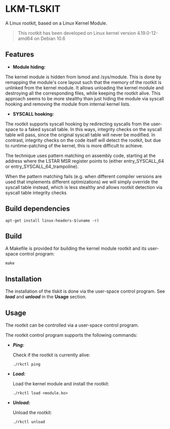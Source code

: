 # LKM-TLSKIT

A Linux rootkit, based on a Linux Kernel Module.

> This rootkit has been developed on Linux kernel version 4.19.0-12-amd64
on Debian 10.6

## Features

* **Module hiding:** 

The kernel module is hidden from lsmod and /sys/module. This is done by remapping
the module's core layout such that the memory of the rootkit is unlinked from the kernel
module. It allows unloading the kernel module and destroying all the corresponding files,
while keeping the rootkit alive. This approach seems to be more stealthy than just hiding
the module via syscall hooking and removing the module from internal kernel lists.
     
* **SYSCALL hooking:**

The rootkit supports syscall hooking by redirecting syscalls from the user-space to 
a faked syscall table. In this ways, integrity checks on the syscall table will pass, since
the original syscall table will never be modified. In contrast, integrity checks on the
code itself will detect the rootkit, but due to runtime-patching of the kernel, 
this is more difficult to achieve.

The technique uses pattern matching on assembly code, starting at the address where the 
LSTAR MSR register points to (either entry_SYSCALL_64 or entry_SYSCALL_64_trampoline).

When the pattern matching fails (e.g. when different compiler versions are used that 
implements different optimizations) we will simply override the syscall table instead,
which is less stealthy and allows rootkit detection via syscall table integrity checks 

## Build dependencies

`apt-get install linux-headers-$(uname -r)`

## Build

A Makefile is provided for building the kernel module rootkit and its user-space
control program:

``make``

## Installation

The installation of the tlskit is done via the user-space control program.
See ***load*** and ***unload*** in the **Usage** section.

## Usage
The rootkit can be controlled via a user-space control program. 

The rootkit control program supports the following commands:

* ***Ping:*** 

    Check if the rootkit is currently alive: 

    ``./rkctl ping``

* ***Load:***

    Load the kernel module and install the rootkit: 

    ``./rkctl load <module.ko>``

* ***Unload:***

    Unload the rootkit: 

    ``./rkctl unload``